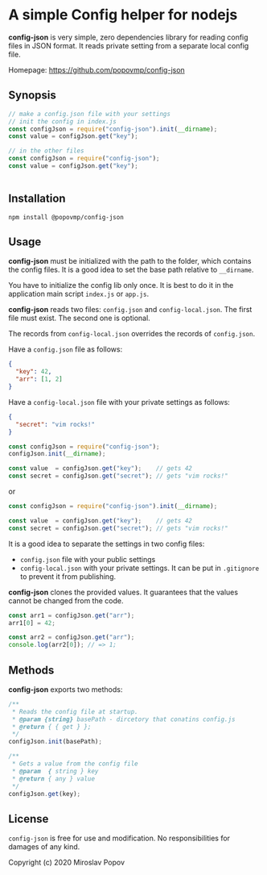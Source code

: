 # A simple Config helper for nodejs

**config-json** is very simple, zero dependencies library for reading config files in JSON format.
It reads private setting from a separate local config file.

Homepage: https://github.com/popovmp/config-json

## Synopsis

```javascript
// make a config.json file with your settings
// init the config in index.js
const configJson = require("config-json").init(__dirname);
const value = configJson.get("key");

// in the other files
const configJson = require("config-json");
const value = configJson.get("key");
 
````

## Installation

```
npm install @popovmp/config-json
```

## Usage

**config-json** must be initialized with the path to the folder, which contains the config files.
It is a good idea to set the base path relative to `__dirname`.

You have to initialize the config lib only once. It is best to do it in the application main script `index.js` or `app.js`. 

**config-json** reads two files: `config.json` and `config-local.json`.
The first file must exist. The second one is optional.

The records from `config-local.json` overrides the records of `config.json`.

Have a `config.json` file as follows:

```json
{
  "key": 42,
  "arr": [1, 2]
}
```
Have a `config-local.json` file with your private settings as follows:

```json
{
  "secret": "vim rocks!"
}
```

```javascript
const configJson = require("config-json");
configJson.init(__dirname);

const value  = configJson.get("key");    // gets 42
const secret = configJson.get("secret"); // gets "vim rocks!"
```

or

```javascript
const configJson = require("config-json").init(__dirname);

const value  = configJson.get("key");    // gets 42
const secret = configJson.get("secret"); // gets "vim rocks!"
```

It is a good idea to separate the settings in two config files:
  - `config.json` file with your public settings
  - `config-local.json` with your private settings. It can be put in `.gitignore` to prevent it from publishing.


**config-json** clones the provided values. It guarantees that the values cannot be changed from the code.

```javascript
const arr1 = configJson.get("arr");
arr1[0] = 42;

const arr2 = configJson.get("arr");
console.log(arr2[0]); // => 1;
```  

## Methods

**config-json** exports two methods:

```javascript
/**
 * Reads the config file at startup.
 * @param {string} basePath - dircetory that conatins config.js
 * @return { { get } };
 */
configJson.init(basePath);

````

```javascript
/**
 * Gets a value from the config file
 * @param  { string } key
 * @return { any } value
 */
configJson.get(key);
````

## License

`config-json` is free for use and modification. No responsibilities for damages of any kind.

Copyright (c) 2020 Miroslav Popov
